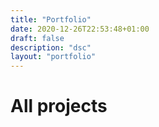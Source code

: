 ```yaml
---
title: "Portfolio"
date: 2020-12-26T22:53:48+01:00
draft: false
description: "dsc"
layout: "portfolio"
---
```


# All projects